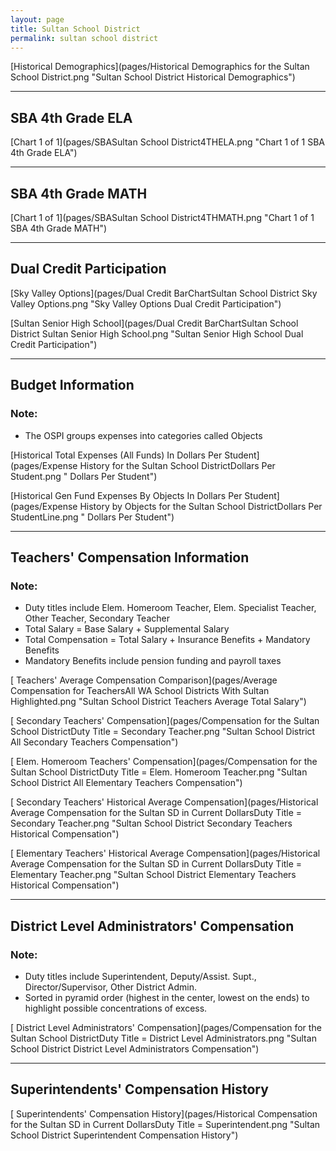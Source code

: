 ```yaml
---
layout: page
title: Sultan School District
permalink: sultan school district
---
```



[Historical Demographics](pages/Historical Demographics for the Sultan School District.png "Sultan School District Historical Demographics")

___

## SBA 4th Grade ELA

[Chart 1 of 1](pages/SBASultan School District4THELA.png "Chart 1 of 1 SBA 4th Grade ELA")


___

## SBA 4th Grade MATH

[Chart 1 of 1](pages/SBASultan School District4THMATH.png "Chart 1 of 1 SBA 4th Grade MATH")


___

## Dual Credit Participation

[Sky Valley Options](pages/Dual Credit BarChartSultan School District Sky Valley Options.png "Sky Valley Options Dual Credit Participation")

[Sultan Senior High School](pages/Dual Credit BarChartSultan School District Sultan Senior High School.png "Sultan Senior High School Dual Credit Participation")


___

## Budget Information
### Note:
- The OSPI groups expenses into categories called Objects

[Historical Total Expenses (All Funds) In Dollars Per Student](pages/Expense History for the Sultan School DistrictDollars Per Student.png " Dollars Per Student")

[Historical Gen Fund Expenses By Objects In Dollars Per Student](pages/Expense History by Objects for the Sultan School DistrictDollars Per StudentLine.png " Dollars Per Student")


___

## Teachers' Compensation Information
### Note:
- Duty titles include Elem. Homeroom Teacher, Elem. Specialist Teacher, Other Teacher, Secondary Teacher
- Total Salary = Base Salary + Supplemental Salary
- Total Compensation = Total Salary + Insurance Benefits + Mandatory Benefits
- Mandatory Benefits include pension funding and payroll taxes

[ Teachers' Average Compensation Comparison](pages/Average Compensation for TeachersAll WA School Districts With Sultan Highlighted.png "Sultan School District Teachers Average Total Salary")

[ Secondary Teachers' Compensation](pages/Compensation for the Sultan School DistrictDuty Title = Secondary Teacher.png "Sultan School District All Secondary Teachers Compensation")

[ Elem. Homeroom Teachers' Compensation](pages/Compensation for the Sultan School DistrictDuty Title = Elem. Homeroom Teacher.png "Sultan School District All Elementary Teachers Compensation")

[ Secondary Teachers' Historical Average Compensation](pages/Historical Average Compensation for the Sultan SD in Current DollarsDuty Title = Secondary Teacher.png "Sultan School District Secondary Teachers Historical Compensation")

[ Elementary Teachers' Historical Average Compensation](pages/Historical Average Compensation for the Sultan SD in Current DollarsDuty Title = Elementary Teacher.png "Sultan School District Elementary Teachers Historical Compensation")


___

## District Level Administrators' Compensation

### Note:
- Duty titles include Superintendent, Deputy/Assist. Supt., Director/Supervisor, Other District Admin.
- Sorted in pyramid order (highest in the center, lowest on the ends) to highlight possible concentrations of excess.

[ District Level Administrators' Compensation](pages/Compensation for the Sultan School DistrictDuty Title = District Level Administrators.png "Sultan School District District Level Administrators Compensation")


___

## Superintendents' Compensation History

[ Superintendents' Compensation History](pages/Historical Compensation for the Sultan SD in Current DollarsDuty Title = Superintendent.png "Sultan School District Superintendent Compensation History")

